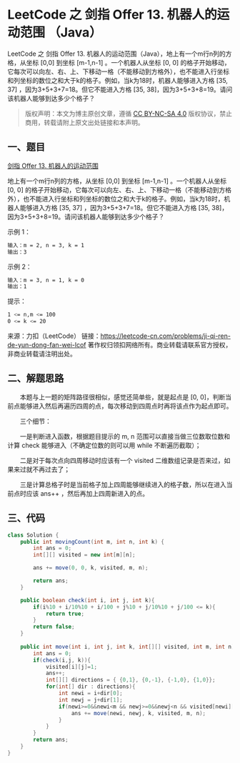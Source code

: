 # LeetCode 之 剑指 Offer 13. 机器人的运动范围 （Java）


LeetCode 之 剑指 Offer 13. 机器人的运动范围（Java），地上有一个m行n列的方格，从坐标 [0,0] 到坐标 [m-1,n-1] 。一个机器人从坐标 [0, 0] 的格子开始移动，它每次可以向左、右、上、下移动一格（不能移动到方格外），也不能进入行坐标和列坐标的数位之和大于k的格子。例如，当k为18时，机器人能够进入方格 [35, 37] ，因为3+5+3+7=18。但它不能进入方格 [35, 38]，因为3+5+3+8=19。请问该机器人能够到达多少个格子？

<!--more-->

> 版权声明：本文为博主原创文章，遵循 [CC BY-NC-SA 4.0](https://creativecommons.org/licenses/by-nc-sa/4.0/) 版权协议，禁止商用，转载请附上原文出处链接和本声明。

## 一、题目
[剑指 Offer 13. 机器人的运动范围](https://leetcode-cn.com/problems/ji-qi-ren-de-yun-dong-fan-wei-lcof/)

地上有一个m行n列的方格，从坐标 [0,0] 到坐标 [m-1,n-1] 。一个机器人从坐标 [0, 0] 的格子开始移动，它每次可以向左、右、上、下移动一格（不能移动到方格外），也不能进入行坐标和列坐标的数位之和大于k的格子。例如，当k为18时，机器人能够进入方格 [35, 37] ，因为3+5+3+7=18。但它不能进入方格 [35, 38]，因为3+5+3+8=19。请问该机器人能够到达多少个格子？

示例 1：

```bash
输入：m = 2, n = 3, k = 1
输出：3
```


示例 2：

```bash
输入：m = 3, n = 1, k = 0
输出：1
```

提示：

```bash
1 <= n,m <= 100
0 <= k <= 20
```

来源：力扣（LeetCode）
链接：https://leetcode-cn.com/problems/ji-qi-ren-de-yun-dong-fan-wei-lcof
著作权归领扣网络所有。商业转载请联系官方授权，非商业转载请注明出处。


## 二、解题思路

&emsp;&emsp;本题与上一题的矩阵路径很相似，感觉还简单些，就是起点是 [0, 0]，判断当前点能够进入然后再遍历四周的点，每次移动到四周点时再将该点作为起点即可。

&emsp;&emsp;三个细节：

&emsp;&emsp;一是判断进入函数，根据题目提示的 m, n 范围可以直接当做三位数取位数和计算 check 能够进入（不确定位数的则可以用 while 不断遍历截取）；

&emsp;&emsp;二是对于每次点向四周移动时应该有一个 visited 二维数组记录是否来过，如果来过就不再过去了；

&emsp;&emsp;三是计算总格子时是当前格子加上四周能够继续进入的格子数，所以在进入当前点时应该 ans++ ，然后再加上四周新进入的点。

## 三、代码
```java
class Solution {
    public int movingCount(int m, int n, int k) {
        int ans = 0;
        int[][] visited = new int[m][n];

        ans += move(0, 0, k, visited, m, n);

        return ans;
    }

    public boolean check(int i, int j, int k){
        if(i%10 + i/10%10 + i/100 + j%10 + j/10%10 + j/100 <= k){
            return true;
        }
        return false;
    }
    
    public int move(int i, int j, int k, int[][] visited, int m, int n){
        int ans = 0;
        if(check(i,j, k)){
            visited[i][j]=1;
            ans++;
            int[][] directions = { {0,1}, {0,-1}, {-1,0}, {1,0}};
            for(int[] dir : directions){
                int newi = i+dir[0];
                int newj = j+dir[1];
                if(newi>=0&&newi<m && newj>=0&&newj<n && visited[newi][newj]==0){
                    ans += move(newi, newj, k, visited, m, n);
                }
            }  
        }
        return ans;
    }
}
```

